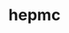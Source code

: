 ---
title: "hepmc"
layout: cache
categories: [package, develop]
meta: {"versions": ["2.06.11"], "compilers": ["gcc@=11.4.0"], "oss": ["ubuntu22.04"], "platforms": ["linux"], "targets": ["x86_64_v3"], "stacks": ["hep", "root"], "num_specs": 8, "num_specs_by_stack": {"hep": 8, "root": 8}}
spec_details: [{"hash": "b4xgnsawyob55dovbldfuj2tdnjdo5pe", "compiler": "gcc@=11.4.0", "versions": ["2.06.11"], "os": "ubuntu22.04", "platform": "linux", "target": "x86_64_v3", "variants": ["build_system=cmake", "build_type=Release", "generator=make", "~ipo", "length=MM", "momentum=GEV"], "stacks": ["hep", "root"], "size": "-", "tarball": "https://binaries.spack.io/develop/build_cache/linux-ubuntu22.04-x86_64_v3/gcc-11.4.0/hepmc-2.06.11/linux-ubuntu22.04-x86_64_v3-gcc-11.4.0-hepmc-2.06.11-b4xgnsawyob55dovbldfuj2tdnjdo5pe.spack"}, {"hash": "cugn3or5o43v2dwo7i2bl7irnlbcpkp4", "compiler": "gcc@=11.4.0", "versions": ["2.06.11"], "os": "ubuntu22.04", "platform": "linux", "target": "x86_64_v3", "variants": ["build_system=cmake", "build_type=Release", "generator=make", "~ipo", "length=MM", "momentum=GEV"], "stacks": ["hep", "root"], "size": "-", "tarball": "https://binaries.spack.io/develop/build_cache/linux-ubuntu22.04-x86_64_v3/gcc-11.4.0/hepmc-2.06.11/linux-ubuntu22.04-x86_64_v3-gcc-11.4.0-hepmc-2.06.11-cugn3or5o43v2dwo7i2bl7irnlbcpkp4.spack"}, {"hash": "snl32q2aevnblv7nhc6uzszz7cfvgjqb", "compiler": "gcc@=11.4.0", "versions": ["2.06.11"], "os": "ubuntu22.04", "platform": "linux", "target": "x86_64_v3", "variants": ["build_system=cmake", "build_type=Release", "generator=make", "~ipo", "length=MM", "momentum=GEV"], "stacks": ["hep", "root"], "size": "-", "tarball": "https://binaries.spack.io/develop/build_cache/linux-ubuntu22.04-x86_64_v3/gcc-11.4.0/hepmc-2.06.11/linux-ubuntu22.04-x86_64_v3-gcc-11.4.0-hepmc-2.06.11-snl32q2aevnblv7nhc6uzszz7cfvgjqb.spack"}, {"hash": "47kkr62gp3gxokutmda52nigb6ah5zdj", "compiler": "gcc@=11.4.0", "versions": ["2.06.11"], "os": "ubuntu22.04", "platform": "linux", "target": "x86_64_v3", "variants": ["build_system=cmake", "build_type=Release", "generator=make", "~ipo", "length=MM", "momentum=GEV"], "stacks": ["hep", "root"], "size": "-", "tarball": "https://binaries.spack.io/develop/build_cache/linux-ubuntu22.04-x86_64_v3/gcc-11.4.0/hepmc-2.06.11/linux-ubuntu22.04-x86_64_v3-gcc-11.4.0-hepmc-2.06.11-47kkr62gp3gxokutmda52nigb6ah5zdj.spack"}, {"hash": "iszfykzno4wlbdxsrzaqt3ch6ijuiou6", "compiler": "gcc@=11.4.0", "versions": ["2.06.11"], "os": "ubuntu22.04", "platform": "linux", "target": "x86_64_v3", "variants": ["build_system=cmake", "build_type=Release", "generator=make", "~ipo", "length=MM", "momentum=GEV"], "stacks": ["hep", "root"], "size": "-", "tarball": "https://binaries.spack.io/develop/build_cache/linux-ubuntu22.04-x86_64_v3/gcc-11.4.0/hepmc-2.06.11/linux-ubuntu22.04-x86_64_v3-gcc-11.4.0-hepmc-2.06.11-iszfykzno4wlbdxsrzaqt3ch6ijuiou6.spack"}, {"hash": "4s5my2pepyxop5wa7pnanmmqeywft3e6", "compiler": "gcc@=11.4.0", "versions": ["2.06.11"], "os": "ubuntu22.04", "platform": "linux", "target": "x86_64_v3", "variants": ["build_system=cmake", "build_type=Release", "generator=make", "~ipo", "length=MM", "momentum=GEV"], "stacks": ["hep", "root"], "size": "-", "tarball": "https://binaries.spack.io/develop/build_cache/linux-ubuntu22.04-x86_64_v3/gcc-11.4.0/hepmc-2.06.11/linux-ubuntu22.04-x86_64_v3-gcc-11.4.0-hepmc-2.06.11-4s5my2pepyxop5wa7pnanmmqeywft3e6.spack"}, {"hash": "dthmcrirw7auzz32nsijkmi432l5wcq7", "compiler": "gcc@=11.4.0", "versions": ["2.06.11"], "os": "ubuntu22.04", "platform": "linux", "target": "x86_64_v3", "variants": ["build_system=cmake", "build_type=Release", "generator=make", "~ipo", "length=MM", "momentum=GEV"], "stacks": ["hep", "root"], "size": "-", "tarball": "https://binaries.spack.io/develop/build_cache/linux-ubuntu22.04-x86_64_v3/gcc-11.4.0/hepmc-2.06.11/linux-ubuntu22.04-x86_64_v3-gcc-11.4.0-hepmc-2.06.11-dthmcrirw7auzz32nsijkmi432l5wcq7.spack"}, {"hash": "k6axe7ajfdrgk626wyowwbvzw3layau5", "compiler": "gcc@=11.4.0", "versions": ["2.06.11"], "os": "ubuntu22.04", "platform": "linux", "target": "x86_64_v3", "variants": ["build_system=cmake", "build_type=Release", "generator=make", "~ipo", "length=MM", "momentum=GEV"], "stacks": ["hep", "root"], "size": "-", "tarball": "https://binaries.spack.io/develop/build_cache/linux-ubuntu22.04-x86_64_v3/gcc-11.4.0/hepmc-2.06.11/linux-ubuntu22.04-x86_64_v3-gcc-11.4.0-hepmc-2.06.11-k6axe7ajfdrgk626wyowwbvzw3layau5.spack"}]
---